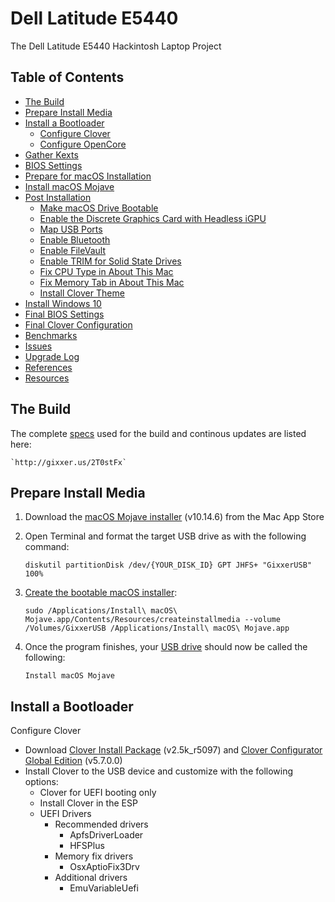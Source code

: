# Dell Latitude E5440
The Dell Latitude E5440 Hackintosh Laptop Project

## Table of Contents

* [The Build](#the-build)
* [Prepare Install Media](#prepare-install-media)
* [Install a Bootloader](#install-a-bootloader)
  * [Configure Clover](#configure-clover)
  * [Configure OpenCore](#configure-opencore)
* [Gather Kexts](#gather-kexts)
* [BIOS Settings](#bios-settings-version-f12c)
* [Prepare for macOS Installation](#prepare-for-macos-installation)
* [Install macOS Mojave](#install-macos-mojave)
* [Post Installation](#post-installation)
  * [Make macOS Drive Bootable](#make-macos-drive-bootable)
  * [Enable the Discrete Graphics Card with Headless iGPU](#enable-the-discrete-graphics-card-with-headless-igpu)
  * [Map USB Ports](#map-usb-ports)
  * [Enable Bluetooth](#enable-bluetooth)
  * [Enable FileVault](#enable-filevault)
  * [Enable TRIM for Solid State Drives](#enable-trim-for-solid-state-drives)
  * [Fix CPU Type in About This Mac](#fix-cpu-type-in-about-this-mac)
  * [Fix Memory Tab in About This Mac](#fix-memory-tab-in-about-this-mac)
  * [Install Clover Theme](#install-clover-theme)
* [Install Windows 10](#install-windows-10)
* [Final BIOS Settings](#final-bios-settings)
* [Final Clover Configuration](#final-clover-configuration)
* [Benchmarks](#benchmarks)
* [Issues](#issues)
* [Upgrade Log](#upgrade-log)
* [References](#references)
* [Resources](#resources)

## The Build

The complete [specs](https://www.dualbootpc.com/systems/laptop/e5440/specs/) used for the build and continous updates are listed here:

    `http://gixxer.us/2T0stFx`

## Prepare Install Media

1. Download the [macOS Mojave installer](https://www.dualbootpc.com/software/system/macos/mojave/) (v10.14.6) from the Mac App Store
2. Open Terminal and format the target USB drive as with the following command:

    `diskutil partitionDisk /dev/{YOUR_DISK_ID} GPT JHFS+ "GixxerUSB" 100%`
    
3. [Create the bootable macOS installer](https://www.dualbootpc.com/guide/creating-a-usb-installer/): 

    `sudo /Applications/Install\ macOS\ Mojave.app/Contents/Resources/createinstallmedia --volume /Volumes/GixxerUSB /Applications/Install\ macOS\ Mojave.app`

4. Once the program finishes, your [USB drive](https://www.dualbootpc.com/hardware/usb/) should now be called the following:

    `Install macOS Mojave`
    
## Install a Bootloader

Configure Clover

* Download [Clover Install Package](https://github.com/Dids/clover-builder/releases) (v2.5k_r5097) and [Clover Configurator Global Edition](http://mackie100projects.altervista.org/download-clover-configurator/) (v5.7.0.0)
* Install Clover to the USB device and customize with the following options:
  * Clover for UEFI booting only
  * Install Clover in the ESP
  * UEFI Drivers
    * Recommended drivers
      * ApfsDriverLoader
      * HFSPlus
    * Memory fix drivers
      * OsxAptioFix3Drv
    * Additional drivers
      * EmuVariableUefi

